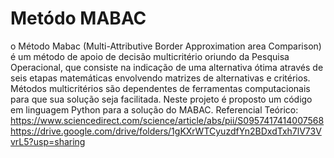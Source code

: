 # Metódo MABAC
 o Método Mabac (Multi-Attributive Border Approximation area Comparison) é um método de apoio de decisão multicritério oriundo da Pesquisa Operacional, que consiste na indicação de uma alternativa ótima através de seis etapas matemáticas envolvendo matrizes de alternativas e critérios.  Métodos multicritérios são dependentes de ferramentas computacionais para que sua solução seja facilitada. Neste projeto é proposto um código em linguagem Python para a solução do MABAC. Referencial Teórico: https://www.sciencedirect.com/science/article/abs/pii/S0957417414007568 https://drive.google.com/drive/folders/1gKXrWTCyuzdfYn2BDxdTxh7lV73VvrL5?usp=sharing
